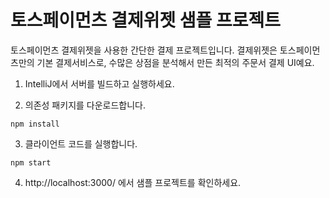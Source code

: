 # 토스페이먼츠 결제위젯 샘플 프로젝트

토스페이먼츠 결제위젯을 사용한 간단한 결제 프로젝트입니다. 결제위젯은 토스페이먼츠만의 기본 결제서비스로, 수많은 상점을 분석해서 만든 최적의 주문서 결제 UI예요.

1. IntelliJ에서 서버를 빌드하고 실행하세요.

2. 의존성 패키지를 다운로드합니다.

```
npm install
```

3. 클라이언트 코드를 실행합니다.

```
npm start
```

4. http://localhost:3000/ 에서 샘플 프로젝트를 확인하세요.
